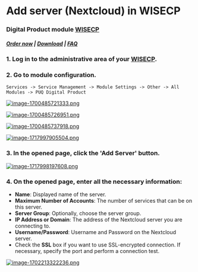 # Add server (Nextcloud) in WISECP

### Digital Product module **[WISECP](https://puqcloud.com/link.php?id=78)** 

##### [Order now](https://puqcloud.com/index.php?rp=/store/wisecp-module-digital-product) | [Download](https://download.puqcloud.com/WISECP/Product/PUQ_WISECP-Digital-Product/) | [FAQ](https://faq.puqcloud.com/)

### 1. Log in to the administrative area of your **[WISECP](https://puqcloud.com/link.php?id=78)**.
   
### 2. Go to module configuration.

```
Services -> Service Management -> Module Settings -> Other -> All Modules -> PUQ Digital Product
```

[![image-1700485721333.png](https://doc.puq.info/uploads/images/gallery/2023-11/scaled-1680-/image-1700485721333.png)](https://doc.puq.info/uploads/images/gallery/2023-11/image-1700485721333.png)

[![image-1700485726951.png](https://doc.puq.info/uploads/images/gallery/2023-11/scaled-1680-/image-1700485726951.png)](https://doc.puq.info/uploads/images/gallery/2023-11/image-1700485726951.png)

[![image-1700485737918.png](https://doc.puq.info/uploads/images/gallery/2023-11/scaled-1680-/image-1700485737918.png)](https://doc.puq.info/uploads/images/gallery/2023-11/image-1700485737918.png)

[![image-1717997905504.png](https://doc.puq.info/uploads/images/gallery/2024-06/scaled-1680-/image-1717997905504.png)](https://doc.puq.info/uploads/images/gallery/2024-06/image-1717997905504.png)

### 3. In the opened page, click the '**Add Server**' button.

[![image-1717998197608.png](https://doc.puq.info/uploads/images/gallery/2024-06/scaled-1680-/image-1717998197608.png)](https://doc.puq.info/uploads/images/gallery/2024-06/image-1717998197608.png)  

### 4. On the opened page, enter all the necessary information:

- **Name**: Displayed name of the server.
- **Maximum Number of Accounts**: The number of services that can be on this server.
- **Server Group**: Optionally, choose the server group.
- **IP Address or Domain**: The address of the Nextcloud server you are connecting to.
- **Username/Password**: Username and Password on the Nextcloud server.
- Check the **SSL** box if you want to use SSL-encrypted connection. If necessary, specify the port and perform a connection test.  
      
[![image-1702213322236.png](https://doc.puq.info/uploads/images/gallery/2023-12/scaled-1680-/image-1702213322236.png)](https://doc.puq.info/uploads/images/gallery/2023-12/image-1702213322236.png)